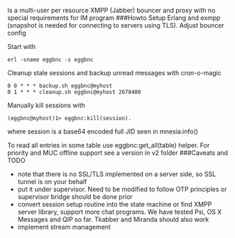 Is a multi-user per resource XMPP (Jabber) bouncer and proxy with no special requirements for IM program
###Howto
Setup Erlang and exmpp (snapshot is needed for connecting to servers using TLS). Adjust bouncer config

Start with
```
erl -sname eggbnc -s eggbnc
```
Cleanup stale sessions and backup unread messages with cron-o-magic
```
0 0 * * * backup.sh eggbnc@myhost
0 1 * * * cleanup.sh eggbnc@myhost 2678400
```
Manually kill sessions with
```
(eggbnc@myhost)1> eggbnc:kill(session).
```
where session is a base64 encoded full JID seen in mnesia:info()

To read all entries in some table use eggbnc:get_all(table) helper. For priority and MUC offline support see a version in v2 folder
###Caveats and TODO
- note that there is no SSL/TLS implemented on a server side, so SSL tunnel is on your behalf
- put it under supervisor. Need to be modified to follow OTP principles or supervisor bridge should be done prior
- convert session setup routine into the state machine or find XMPP server library, support more chat programs. We have tested Psi, OS X Messages and QIP so far. Tkabber and Miranda should also work
- implement stream management
